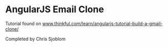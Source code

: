 AngularJS Email Clone
===========

Tutorial found on www.thinkful.com/learn/angularjs-tutorial-build-a-gmail-clone/

Completed by Chris Sjoblom
